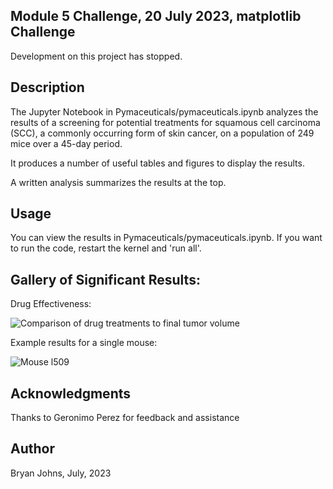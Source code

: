 ## Module 5 Challenge, 20 July 2023, matplotlib Challenge

Development on this project has stopped.

## Description

The Jupyter Notebook in Pymaceuticals/pymaceuticals.ipynb analyzes the results of a screening for potential treatments for squamous cell carcinoma (SCC), a commonly occurring form of skin cancer, on a population of 249 mice over a 45-day period.

It produces a number of useful tables and figures to display the results.

A written analysis summarizes the results at the top.

## Usage

You can view the results in Pymaceuticals/pymaceuticals.ipynb. If you want to run the code, restart the kernel and 'run all'.

## Gallery of Significant Results:

Drug Effectiveness:

![Comparison of drug treatments to final tumor volume](../Images/boxplot.png)

Example results for a single mouse:

![Mouse l509](../Images/single_mouse.png)

## Acknowledgments

Thanks to Geronimo Perez for feedback and assistance

## Author

Bryan Johns, July, 2023
